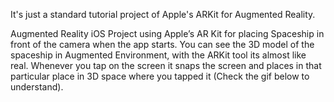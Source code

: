 It's just a standard tutorial project of Apple's ARKit for Augmented Reality. 

Augmented Reality iOS Project using Apple’s AR Kit for placing Spaceship in front of the camera when the app starts. 
You can see the 3D model of the spaceship in Augmented Environment, with the ARKit tool its almost like real. 
Whenever you tap on the screen it snaps the screen and places in that particular place in 3D space where you tapped it (Check the gif below to understand).
